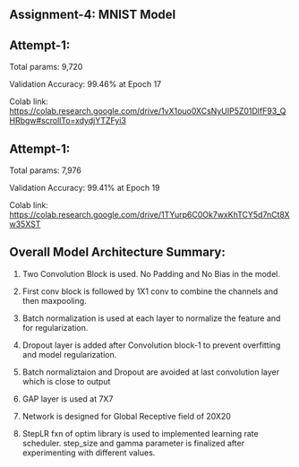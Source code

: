 Assignment-4: MNIST Model
-------------------------

Attempt-1:
----------

Total params: 9,720

Validation Accuracy: 99.46%  at Epoch 17

Colab link: https://colab.research.google.com/drive/1vX1ouo0XCsNyUIP5Z01DlfF93_QHRbgw#scrollTo=xdydjYTZFyi3


Attempt-1:
----------

Total params: 7,976

Validation Accuracy: 99.41%  at Epoch 19

Colab link: https://colab.research.google.com/drive/1TYurp6C0Ok7wxKhTCY5d7nCt8Xw35XST


Overall Model Architecture Summary:
-----------------------------------

1. Two Convolution Block is used. No Padding and No Bias in the model.

2. First conv block is followed by 1X1 conv to combine the channels and then maxpooling.

3. Batch normalization is used at each layer to normalize the feature and for regularization.

4. Dropout layer is added after Convolution block-1 to prevent overfitting and model regularization.

5. Batch normaliztaion and Dropout are avoided at last convolution layer which is close to output

6. GAP layer is used at 7X7

7. Network is designed for Global Receptive field of 20X20 

8. StepLR fxn of optim library is used to implemented learning rate scheduler. step_size and gamma parameter is finalized after 
experimenting with different values. 




